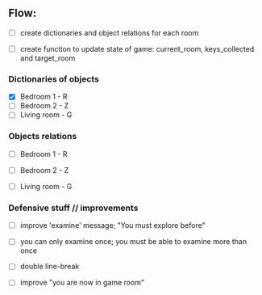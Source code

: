 ## Flow:

- [ ] create dictionaries and object relations for each room
- [ ] create function to update state of game: current_room, keys_collected and target_room


### Dictionaries of objects

- [x] Bedroom 1 - R
- [ ] Bedroom 2 - Z
- [ ] Living room - G

### Objects relations

- [ ] Bedroom 1 - R
- [ ] Bedroom 2 - Z
- [ ] Living room - G


### Defensive stuff // improvements

- [ ] improve 'examine' message; "You must explore before"
- [ ] you can only examine once; you must be able to examine more than once
- [ ] double line-break
- [ ] improve "you are now in game room"

